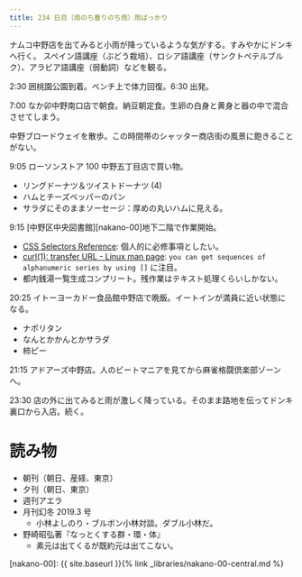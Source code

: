 ```yaml
---
title: 234 日目（雨のち曇りのち雨）雨ばっかり
---
```


ナムコ中野店を出てみると小雨が降っているような気がする。すみやかにドンキへ行く。
スペイン語講座（ぶどう栽培）、ロシア語講座（サンクトペテルブルク）、アラビア語講座（弱動詞）などを観る。

2:30 囲桃園公園到着。ベンチ上で体力回復。6:30 出発。

7:00 なか卯中野南口店で朝食。納豆朝定食。生卵の白身と黄身と器の中で混合させてしまう。

中野ブロードウェイを散歩。この時間帯のシャッター商店街の風景に飽きることがない。

9:05 ローソンストア 100 中野五丁目店で買い物。
* リングドーナツ＆ツイストドーナツ (4)
* ハムとチーズペッパーのパン
* サラダにそのままソーセージ：厚めの丸いハムに見える。

9:15 [中野区中央図書館][nakano-00]地下二階で作業開始。
* [CSS Selectors Reference](https://www.w3schools.com/cssref/css_selectors.asp): 個人的に必修事項としたい。
* [curl(1): transfer URL - Linux man page](https://linux.die.net/man/1/curl):
  `you can get sequences of alphanumeric series by using []` に注目。
* 都内銭湯一覧生成コンプリート。残作業はテキスト処理くらいしかない。

20:25 イトーヨーカドー食品館中野店で晩飯。イートインが満員に近い状態になる。
* ナポリタン
* なんとかかんとかサラダ
* 柿ピー

21:15 アドアーズ中野店。人のビートマニアを見てから麻雀格闘倶楽部ゾーンへ。

23:30 店の外に出てみると雨が激しく降っている。そのまま路地を伝ってドンキ裏口から入店。続く。

# 読み物

* 朝刊（朝日、産経、東京）
* 夕刊（朝日、東京）
* 週刊アエラ
* 月刊幻冬 2019.3 号
  * 小林よしのり・ブルボン小林対談。ダブル小林だ。
* 野崎昭弘著『なっとくする群・環・体』
  * 素元は出てくるが既約元は出てこない。

[nakano-00]: {{ site.baseurl }}{% link _libraries/nakano-00-central.md %}

